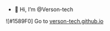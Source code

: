 - 👋    Hi, I’m @Verson-tech

 ![#1589F0] Go to [ verson-tech.github.io](https://verson-tech.github.io/)



